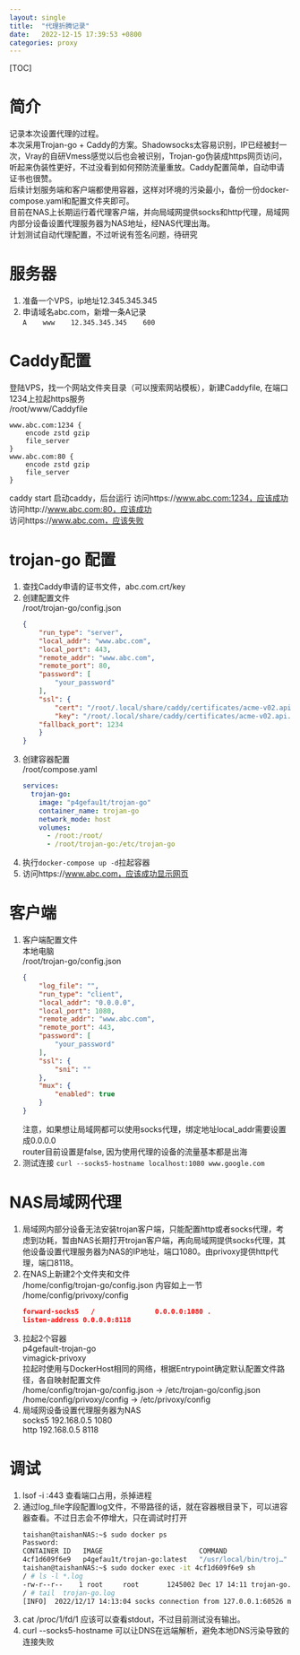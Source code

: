 ```yaml
---
layout: single
title:  "代理折腾记录"
date:   2022-12-15 17:39:53 +0800
categories: proxy
---
```

[TOC]
# 简介
记录本次设置代理的过程。  
本次采用Trojan-go + Caddy的方案。Shadowsocks太容易识别，IP已经被封一次，Vray的自研Vmess感觉以后也会被识别，Trojan-go伪装成https网页访问，听起来伪装性更好，不过没看到如何预防流量重放。Caddy配置简单，自动申请证书也很赞。  
后续计划服务端和客户端都使用容器，这样对环境的污染最小，备份一份docker-compose.yaml和配置文件夹即可。  
目前在NAS上长期运行着代理客户端，并向局域网提供socks和http代理，局域网内部分设备设置代理服务器为NAS地址，经NAS代理出海。  
计划测试自动代理配置，不过听说有签名问题，待研究  

# 服务器  
1. 准备一个VPS，ip地址12.345.345.345  
2. 申请域名abc.com，新增一条A记录  
`A    www    12.345.345.345    600`  

# Caddy配置  
登陆VPS，找一个网站文件夹目录（可以搜索网站模板），新建Caddyfile, 在端口1234上拉起https服务  
/root/www/Caddyfile  
```
www.abc.com:1234 {
    encode zstd gzip
    file_server
}
www.abc.com:80 {
    encode zstd gzip
    file_server
}
```
caddy start 启动caddy，后台运行
访问https://www.abc.com:1234，应该成功  
访问http://www.abc.com:80，应该成功  
访问https://www.abc.com，应该失败  

# trojan-go 配置  
1. 查找Caddy申请的证书文件，abc.com.crt/key  
2. 创建配置文件  
    /root/trojan-go/config.json  
    ```json
    {
        "run_type": "server",
        "local_addr": "www.abc.com",
        "local_port": 443,
        "remote_addr": "www.abc.com",
        "remote_port": 80,
        "password": [
            "your_password"
        ],
        "ssl": {
            "cert": "/root/.local/share/caddy/certificates/acme-v02.api.letsencrypt.org-directory/www.abc.com/www.abc.com.crt",
            "key": "/root/.local/share/caddy/certificates/acme-v02.api.letsencrypt.org-directory/www.abc.com/www.abc.com.key",
        "fallback_port": 1234
        }
    }
    ```
3. 创建容器配置  
    /root/compose.yaml  
    ```yaml
    services:
      trojan-go:
        image: "p4gefau1t/trojan-go"
        container_name: trojan-go
        network_mode: host
        volumes:
          - /root:/root/
          - /root/trojan-go:/etc/trojan-go
    ```
4. 执行`docker-compose up -d`拉起容器   
5. 访问https://www.abc.com，应该成功显示网页  

# 客户端
1. 客户端配置文件  
    本地电脑  
    /root/trojan-go/config.json  
    ```json
    {
        "log_file": "",
        "run_type": "client",
        "local_addr": "0.0.0.0",
        "local_port": 1080,
        "remote_addr": "www.abc.com",
        "remote_port": 443,
        "password": [
            "your_password"
        ],
        "ssl": {
            "sni": ""
        },
        "mux": {
            "enabled": true
        }
    }
    ```
    注意，如果想让局域网都可以使用socks代理，绑定地址local_addr需要设置成0.0.0.0  
    router目前设置是false, 因为使用代理的设备的流量基本都是出海  
2. 测试连接
`curl --socks5-hostname localhost:1080 www.google.com`  

# NAS局域网代理  
1. 局域网内部分设备无法安装trojan客户端，只能配置http或者socks代理，考虑到功耗，暂由NAS长期打开trojan客户端，再向局域网提供socks代理，其他设备设置代理服务器为NAS的IP地址，端口1080。由privoxy提供http代理，端口8118。  
2. 在NAS上新建2个文件夹和文件  
    /home/config/trojan-go/config.json
    内容如上一节  
    /home/config/privoxy/config  
    ```json
    forward-socks5   /               0.0.0.0:1080 .
    listen-address 0.0.0.0:8118
    ```
3. 拉起2个容器  
    p4gefault-trojan-go  
    vimagick-privoxy  
    拉起时使用与DockerHost相同的网络，根据Entrypoint确定默认配置文件路径，各自映射配置文件  
    /home/config/trojan-go/config.json -> /etc/trojan-go/config.json  
    /home/config/privoxy/config -> /etc/privoxy/config  
4. 局域网设备设置代理服务器为NAS  
    socks5  192.168.0.5  1080  
    http  192.168.0.5 8118  

# 调试
1. lsof -i :443 查看端口占用，杀掉进程  
2. 通过log_file字段配置log文件，不带路径的话，就在容器根目录下，可以进容器查看。不过日志会不停增大，只在调试时打开  
    ```bash
    taishan@taishanNAS:~$ sudo docker ps
    Password:
    CONTAINER ID   IMAGE                        COMMAND                  CREATED       STATUS        PORTS     NAMES
    4cf1d609f6e9   p4gefau1t/trojan-go:latest   "/usr/local/bin/troj…"   13 days ago   Up 24 hours             p4gefau1t-trojan-go1
    taishan@taishanNAS:~$ sudo docker exec -it 4cf1d609f6e9 sh
    / # ls -l *.log
    -rw-r--r--    1 root     root       1245002 Dec 17 14:11 trojan-go.log
    / # tail  trojan-go.log
    [INFO]  2022/12/17 14:13:04 socks connection from 127.0.0.1:60526 metadata dauth-lp1.ndas.srv.nintendo.net:443
    ```
3. cat /proc/1/fd/1 应该可以查看stdout，不过目前测试没有输出。  
4. curl --socks5-hostname 可以让DNS在远端解析，避免本地DNS污染导致的连接失败
